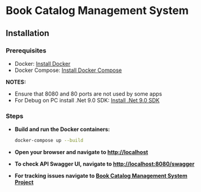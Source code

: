 # Book Catalog Management System

## Installation

### Prerequisites

- Docker: [Install Docker](https://docs.docker.com/get-docker/)
- Docker Compose: [Install Docker Compose](https://docs.docker.com/compose/install/)

**NOTES:**

- Ensure that 8080 and 80 ports are not used by some apps
- For Debug on PC install .Net 9.0 SDK: [Install .Net 9.0 SDK](https://dotnet.microsoft.com/download/dotnet/9.0)

### Steps

- **Build and run the Docker containers:**
    ```bash
    docker-compose up --build
    ```

- **Open your browser and navigate to [http://localhost](http://localhost)**

- **To check API Swagger UI, navigate to [http://localhost:8080/swagger](http://localhost:8080/swagger)**

- **For tracking issues navigate to [Book Catalog Management System Project](https://github.com/users/vgotra/projects/4)**
